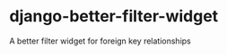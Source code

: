 django-better-filter-widget
===========================

A better filter widget for foreign key relationships
